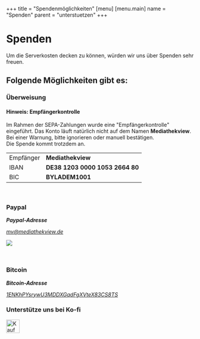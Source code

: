 +++
title = "Spendenmöglichkeiten"
[menu]
    [menu.main]
        name = "Spenden"
        parent = "unterstuetzen"
+++

# Spenden

Um die Serverkosten decken zu können, würden wir uns über Spenden sehr freuen.


## Folgende Möglichkeiten gibt es:

### Überweisung

<div class="alert alert-info" role="alert">
    <h4>Hinweis: Empfängerkontrolle</h4>
    <p>Im Rahmen der SEPA-Zahlungen wurde eine "Empfängerkontrolle" eingeführt.
    Das Konto läuft natürlich nicht auf dem Namen <strong>Mediathekview</strong>.
    Bei einer Warnung, bitte ignorieren oder manuell bestätigen.<br>
    Die Spende kommt trotzdem an.
</div>

<table class="table">
    <tr>
        <td>Empfänger</td>
        <td><b>Mediathekview</b></td>
    <tr>
    <tr>
        <td>IBAN</td>
        <td><b>DE38 1203 0000 1053 2664 80</b></td>
    <tr>
    <tr>
        <td>BIC</td>
        <td><b>BYLADEM1001</b></td>
    <tr>
</table>

<br />



### Paypal

<address>
  <strong>Paypal-Adresse</strong><br>
  <p class="adresse"><a href="https://www.paypal.me/MediathekView" target="_blank">mv@mediathekview.de</a></p>
</address>

<a href="https://www.paypal.me/MediathekView" target="_blank">
  <img src="../images/paypal_spenden.png">
</a>


<a href="https://www.bountysource.com/teams/mediathekview" target="_blank"><i class="icon-iconink5"></i></a>


<br />

### Bitcoin

<address>
  <strong>Bitcoin-Adresse</strong><br />
  <p class="adresse"><a href="bitcoin:1ENKhPYsrywU3MDDXGqdFgXVteX83CS8TS?message=MediathekView%20Spende">1ENKhPYsrywU3MDDXGqdFgXVteX83CS8TS</a></p>
</address>


### Unterstütze uns bei Ko-fi

<a href="https://ko-fi.com/F1F01BQ3ZX" target="_blank">
  <img height="36" style="border:0px;height:36px;" src="../images/support_me_on_kofi_dark.png" border="0" alt="Kauf uns einen Kaffe auf ko-fi.com" />
</a>


